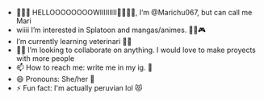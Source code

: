 - 👋👋👋 HELLOOOOOOOOWIIIIIIIII👋👋👋👋, I’m @Marichu067, but can call me Mari
-  wiiii I’m interested in Splatoon and mangas/animes. 🦑🐙🎮
-  I’m currently learning veterinari 🐶🐶
- 💞️💋 I’m looking to collaborate on anything. I would love to make proyects with more people
- 📫 How to reach me: write me in my ig. 💙
- 😄 Pronouns: She/her 💝
- ⚡ Fun fact: I'm actually peruvian lol 😻

